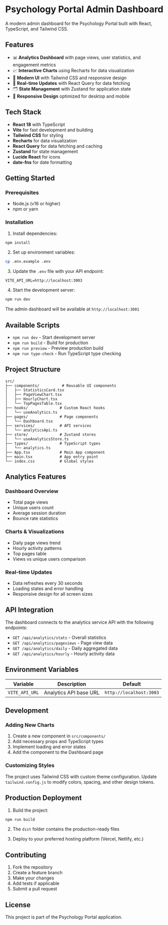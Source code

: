 # Psychology Portal Admin Dashboard

A modern admin dashboard for the Psychology Portal built with React, TypeScript, and Tailwind CSS.

## Features

- 📊 **Analytics Dashboard** with page views, user statistics, and engagement metrics
- 📈 **Interactive Charts** using Recharts for data visualization
- 🎨 **Modern UI** with Tailwind CSS and responsive design
- 🔄 **Real-time Updates** with React Query for data fetching
- 🗂️ **State Management** with Zustand for application state
- 📱 **Responsive Design** optimized for desktop and mobile

## Tech Stack

- **React 18** with TypeScript
- **Vite** for fast development and building
- **Tailwind CSS** for styling
- **Recharts** for data visualization
- **React Query** for data fetching and caching
- **Zustand** for state management
- **Lucide React** for icons
- **date-fns** for date formatting

## Getting Started

### Prerequisites

- Node.js (v16 or higher)
- npm or yarn

### Installation

1. Install dependencies:
```bash
npm install
```

2. Set up environment variables:
```bash
cp .env.example .env
```

3. Update the `.env` file with your API endpoint:
```env
VITE_API_URL=http://localhost:3003
```

4. Start the development server:
```bash
npm run dev
```

The admin dashboard will be available at `http://localhost:3001`

## Available Scripts

- `npm run dev` - Start development server
- `npm run build` - Build for production
- `npm run preview` - Preview production build
- `npm run type-check` - Run TypeScript type checking

## Project Structure

```
src/
├── components/          # Reusable UI components
│   ├── StatisticsCard.tsx
│   ├── PageViewChart.tsx
│   ├── HourlyChart.tsx
│   └── TopPagesTable.tsx
├── hooks/              # Custom React hooks
│   └── useAnalytics.ts
├── pages/              # Page components
│   └── Dashboard.tsx
├── services/           # API services
│   └── analyticsApi.ts
├── store/              # Zustand stores
│   └── useAnalyticsStore.ts
├── types/              # TypeScript types
│   └── analytics.ts
├── App.tsx             # Main App component
├── main.tsx            # App entry point
└── index.css           # Global styles
```

## Analytics Features

### Dashboard Overview
- Total page views
- Unique users count
- Average session duration
- Bounce rate statistics

### Charts & Visualizations
- Daily page views trend
- Hourly activity patterns
- Top pages table
- Views vs unique users comparison

### Real-time Updates
- Data refreshes every 30 seconds
- Loading states and error handling
- Responsive design for all screen sizes

## API Integration

The dashboard connects to the analytics service API with the following endpoints:

- `GET /api/analytics/stats` - Overall statistics
- `GET /api/analytics/pageviews` - Page view data
- `GET /api/analytics/daily` - Daily aggregated data
- `GET /api/analytics/hourly` - Hourly activity data

## Environment Variables

| Variable | Description | Default |
|----------|-------------|---------|
| `VITE_API_URL` | Analytics API base URL | `http://localhost:3003` |

## Development

### Adding New Charts

1. Create a new component in `src/components/`
2. Add necessary props and TypeScript types
3. Implement loading and error states
4. Add the component to the Dashboard page

### Customizing Styles

The project uses Tailwind CSS with custom theme configuration. Update `tailwind.config.js` to modify colors, spacing, and other design tokens.

## Production Deployment

1. Build the project:
```bash
npm run build
```

2. The `dist` folder contains the production-ready files

3. Deploy to your preferred hosting platform (Vercel, Netlify, etc.)

## Contributing

1. Fork the repository
2. Create a feature branch
3. Make your changes
4. Add tests if applicable
5. Submit a pull request

## License

This project is part of the Psychology Portal application. 